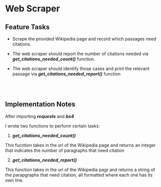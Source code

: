 # **Web Scraper**

## **Feature Tasks**

- Scrape the provided Wikipedia page and record which passages need citations.

- The web scraper should report the number of citations needed via ***get_citations_needed_count()*** function.

- The web scraper should identify those cases and print the relevant passage via ***get_citations_needed_report()*** function


<br>

<br>


## **Implementation Notes**

After importing ***requests*** and ***bs4***

I wrote two functions to perform certain tasks:
1. ***get_citations_needed_count()***

This fucntion takes in the url of the Wikipedia page and returns an integer that indicates the number of paragraphs that need citation

2. ***get_citations_needed_report()***

This function takes in the url of the Wikipedia pagr and returns a string of the parapgraphs that need citation, all formatted where each one has its own line.

